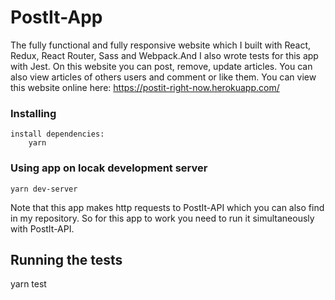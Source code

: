 
# PostIt-App

The fully functional and fully responsive website which I built with React, Redux, React Router, Sass and Webpack.And I also wrote tests for this app with Jest.
On this website you can post, remove, update articles. You can also view articles of others users and comment or like them.
You can view this website online here: https://postit-right-now.herokuapp.com/

### Installing
```
install dependencies:
    yarn
```

### Using app on locak development server
```
yarn dev-server
```
Note that this app makes http requests to PostIt-API which you can also find in my repository. So for this app to work you need to run it simultaneously with PostIt-API.

## Running the tests

yarn test
